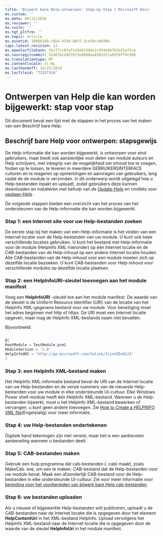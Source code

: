 ```yaml
---
title: 'Bijwerk bare Help-ontwerpen: Step-by-Step | Microsoft Docs'
ms.custom: ''
ms.date: 09/13/2016
ms.reviewer: ''
ms.suite: ''
ms.tgt_pltfrm: ''
ms.topic: article
ms.assetid: 10098160-c6b4-4339-b8ff-2c4f8cc0699b
caps.latest.revision: 13
ms.openlocfilehash: fbc77cc0fafce93d239da1c459d4b761b21ef3cb
ms.sourcegitcommit: 52a67bcd9d7bf3e8600ea4302d1fa8970ff9c998
ms.translationtype: MT
ms.contentlocale: nl-NL
ms.lasthandoff: 10/15/2019
ms.locfileid: "72357314"
---
```

# <a name="updatable-help-authoring-step-by-step"></a>Ontwerpen van Help die kan worden bijgewerkt: stap voor stap

Dit document bevat een lijst met de stappen in het proces van het maken van een Beschrijf bare Help.

## <a name="authoring-updatable-help-step-by-step"></a>Beschrijf bare Help voor ontwerpen: stapsgewijs

De Help-informatie die kan worden bijgewerkt, is ontworpen voor eind gebruikers, maar biedt ook aanzienlijke voor delen van module auteurs en Help schrijvers, met inbegrip van de mogelijkheid om inhoud toe te voegen, fouten op te lossen, te leveren in meerdere GEBRUIKERSINTERFACE culturen en te reageren op opmerkingen en aanvragen van gebruikers, lang nadat de de module is verzonden. In dit onderwerp wordt uitgelegd hoe u Help-bestanden inpakt en uploadt, zodat gebruikers deze kunnen downloaden en installeren met behulp van de [Update-Help](/powershell/module/Microsoft.PowerShell.Core/Update-Help) en cmdlets voor [opslaan-Help](/powershell/module/Microsoft.PowerShell.Core/Save-Help) .

De volgende stappen bieden een overzicht van het proces van het ondersteunen van de Help-informatie die kan worden bijgewerkt.

### <a name="step-1-find-an-internet-site-for-your-help-files"></a>Stap 1: een Internet site voor uw Help-bestanden zoeken

De eerste stap bij het maken van een Help-informatie is het vinden van een Internet locatie voor de Help-bestanden van uw module. U kunt ook twee verschillende locaties gebruiken. U kunt het bestand met Help-informatie voor de module (HelpInfo XML-hieronder) op één Internet locatie en de CAB-bestanden van de Help-inhoud op een andere Internet locatie houden. Alle CAB-bestanden van de Help-inhoud voor een module moeten zich op dezelfde locatie bezoeken. U kunt CAB-bestanden voor Help-inhoud voor verschillende modules op dezelfde locatie plaatsen.

### <a name="step-2-add-a-helpinfouri-key-to-your-module-manifest"></a>Stap 2: een HelpInfoURI-sleutel toevoegen aan het module manifest

Voeg een **HelpInfoURI** -sleutel toe aan het module manifest. De waarde van de sleutel is de Uniform Resource Identifier (URI) van de locatie van het HelpInfo XML-gegevens bestand voor uw module. Voor beveiliging moet het adres beginnen met http of https. De URI moet een Internet locatie opgeven, maar mag de HelpInfo XML-bestands naam niet bevatten.

Bijvoorbeeld:

```powershell

@{
RootModule = TestModule.psm1
ModuleVersion = '2.0'
HelpInfoURI = 'http://go.microsoft.com/fwlink/?LinkID=0123'
}
```

### <a name="step-3-create-a-helpinfo-xml-file"></a>Stap 3: een HelpInfo XML-bestand maken

Het HelpInfo XML-informatie bestand bevat de URI van de Internet locatie van uw Help-bestanden en de versie nummers van de nieuwste Help-bestanden voor uw module in elke ondersteunde UI-cultuur. Elke Windows Power shell-module heeft één HelpInfo XML-bestand. Wanneer u de Help-bestanden bijwerkt, moet u het HelpInfo XML-bestand bewerken of vervangen. u kunt geen andere toevoegen. Zie [How to Create a HELPINFO XML file](./how-to-create-a-helpinfo-xml-file.md)(Engelstalig) voor meer informatie.

### <a name="step-4-sign-your-help-files"></a>Stap 4: uw Help-bestanden ondertekenen

Digitale hand tekeningen zijn niet vereist, maar het is een aanbevolen aanbeveling wanneer u bestanden deelt.

### <a name="step-5-create-cab-files"></a>Stap 5: CAB-bestanden maken

Gebruik een hulp programma dat cab-bestanden (. cab) maakt, zoals MakeCab. exe, om een te maken. CAB-bestand dat de Help-bestanden voor uw module bevat. Maak een afzonderlijk CAB-bestand voor de Help-bestanden in elke ondersteunde UI-cultuur. Zie voor meer informatie voor [bereiding voor het voorbereiden van bijwerk bare Help cab-bestanden](./how-to-prepare-updatable-help-cab-files.md).

### <a name="step-6-upload-your-files"></a>Stap 6: uw bestanden uploaden

Als u nieuwe of bijgewerkte Help-bestanden wilt publiceren, uploadt u de CAB-bestanden naar de Internet locatie die is opgegeven door het element **HelpContentUri** in het XML-bestand HelpInfo. Upload vervolgens het HelpInfo XML-bestand naar de Internet locatie die is opgegeven door de waarde van de sleutel **HelpInfoUri** in het module manifest.
